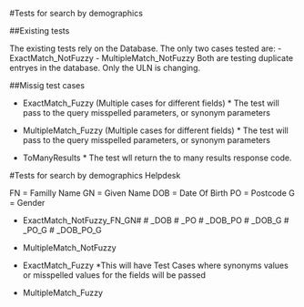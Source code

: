 #Tests for search by demographics

##Existing tests

The existing tests rely on the Database.
The only two cases tested are:
        - ExactMatch_NotFuzzy
        - MultipleMatch_NotFuzzy
Both are testing duplicate entryes in the database. Only the ULN is changing.

##Missig test cases

- ExactMatch_Fuzzy (Multiple cases for different fields)
        * The test will pass to the query misspelled parameters, or synonym parameters  

- MultipleMatch_Fuzzy (Multiple cases for different fields)
        * The test will pass to the query misspelled parameters, or synonym parameters  

- ToManyResults
        * The test wll return the to many results response code. 


#Tests for search by demographics Helpdesk

FN   = Familly Name
GN   = Given Name
DOB  = Date Of Birth
PO   = Postcode
G    = Gender

- ExactMatch_NotFuzzy_FN_GN#
                           # _DOB
                           # _PO
                           # _DOB_PO
                           # _DOB_G
                           # _PO_G
                           # _DOB_PO_G

- MultipleMatch_NotFuzzy

- ExactMatch_Fuzzy
        *This will have Test Cases where synonyms values or misspelled values for the fields will be passed

- MultipleMatch_Fuzzy